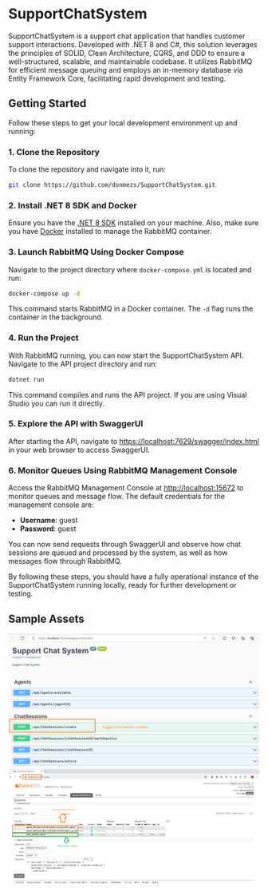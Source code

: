 # SupportChatSystem

SupportChatSystem is a support chat application that handles customer support interactions. Developed with .NET 8 and C#, this solution leverages the principles of SOLID, Clean Architecture, CQRS, and DDD to ensure a well-structured, scalable, and maintainable codebase. It utilizes RabbitMQ for efficient message queuing and employs an in-memory database via Entity Framework Core, facilitating rapid development and testing.

## Getting Started

Follow these steps to get your local development environment up and running:

### 1. Clone the Repository

To clone the repository and navigate into it, run:

```bash
git clone https://github.com/donmezs/SupportChatSystem.git
```

### 2. Install .NET 8 SDK and Docker

Ensure you have the [.NET 8 SDK](https://dotnet.microsoft.com/en-us/download/dotnet/8.0) installed on your machine. Also, make sure you have [Docker](https://docs.docker.com/get-docker/) installed to manage the RabbitMQ container.

### 3. Launch RabbitMQ Using Docker Compose

Navigate to the project directory where `docker-compose.yml` is located and run:

```bash
docker-compose up -d
```

This command starts RabbitMQ in a Docker container. The `-d` flag runs the container in the background.

### 4. Run the Project

With RabbitMQ running, you can now start the SupportChatSystem API. Navigate to the API project directory and run:

```bash
dotnet run
```

This command compiles and runs the API project. If you are using Visual Studio you can run it directly.

### 5. Explore the API with SwaggerUI

After starting the API, navigate to [https://localhost:7629/swagger/index.html](https://localhost:7629/swagger/index.html) in your web browser to access SwaggerUI.

### 6. Monitor Queues Using RabbitMQ Management Console

Access the RabbitMQ Management Console at [http://localhost:15672](http://localhost:15672) to monitor queues and message flow. The default credentials for the management console are:

- **Username**: guest
- **Password**: guest

You can now send requests through SwaggerUI and observe how chat sessions are queued and processed by the system, as well as how messages flow through RabbitMQ.

By following these steps, you should have a fully operational instance of the SupportChatSystem running locally, ready for further development or testing.

## Sample Assets

![SwaggerUI](assets/swagger_ui.png)
![RabbitMQ Management Console](assets/rabbitmq.png)
